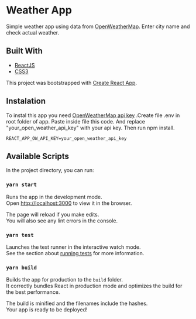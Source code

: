 # Weather App

Simple weather app using data from [OpenWeatherMap](https://openweathermap.org/api). Enter city name and check actual weather.

## Built With

- [ReactJS](https://pl.reactjs.org/)
- [CSS3](https://developer.mozilla.org/pl/docs/Web/CSS)

This project was bootstrapped with [Create React App](https://github.com/facebook/create-react-app).

## Instalation

To instal this app you need [OpenWeatherMap api key](https://openweathermap.org/api) .Create file .env in root folder of app. Paste inside file this code. And replace "your_open_weather_api_key" with your api key. Then run npm install.

```
REACT_APP_OW_API_KEY=your_open_weather_api_key

```

## Available Scripts

In the project directory, you can run:

### `yarn start`

Runs the app in the development mode.\
Open [http://localhost:3000](http://localhost:3000) to view it in the browser.

The page will reload if you make edits.\
You will also see any lint errors in the console.

### `yarn test`

Launches the test runner in the interactive watch mode.\
See the section about [running tests](https://facebook.github.io/create-react-app/docs/running-tests) for more information.

### `yarn build`

Builds the app for production to the `build` folder.\
It correctly bundles React in production mode and optimizes the build for the best performance.

The build is minified and the filenames include the hashes.\
Your app is ready to be deployed!

